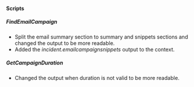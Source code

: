 
#### Scripts
##### FindEmailCampaign
- Split the email summary section to summary and snippets sections and changed the output to be more readable.
- Added the *incident.emailcampaignsnippets* output to the context.
##### GetCampaignDuration
- Changed the output when duration is not valid to be more readable.
